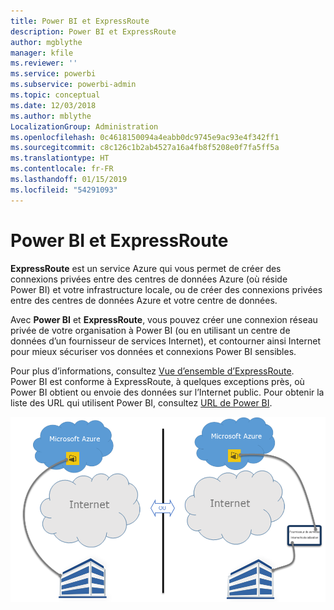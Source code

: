 ```yaml
---
title: Power BI et ExpressRoute
description: Power BI et ExpressRoute
author: mgblythe
manager: kfile
ms.reviewer: ''
ms.service: powerbi
ms.subservice: powerbi-admin
ms.topic: conceptual
ms.date: 12/03/2018
ms.author: mblythe
LocalizationGroup: Administration
ms.openlocfilehash: 0c4618150094a4eabb0dc9745e9ac93e4f342ff1
ms.sourcegitcommit: c8c126c1b2ab4527a16a4fb8f5208e0f7fa5ff5a
ms.translationtype: HT
ms.contentlocale: fr-FR
ms.lasthandoff: 01/15/2019
ms.locfileid: "54291093"
---
```

# <a name="power-bi-and-expressroute"></a>Power BI et ExpressRoute

**ExpressRoute** est un service Azure qui vous permet de créer des connexions privées entre des centres de données Azure (où réside Power BI) et votre infrastructure locale, ou de créer des connexions privées entre des centres de données Azure et votre centre de données.

Avec **Power BI** et **ExpressRoute**, vous pouvez créer une connexion réseau privée de votre organisation à Power BI (ou en utilisant un centre de données d’un fournisseur de services Internet), et contourner ainsi Internet pour mieux sécuriser vos données et connexions Power BI sensibles.

Pour plus d’informations, consultez [Vue d’ensemble d’ExpressRoute](/azure/expressroute/expressroute-introduction). Power BI est conforme à ExpressRoute, à quelques exceptions près, où Power BI obtient ou envoie des données sur l’Internet public. Pour obtenir la liste des URL qui utilisent Power BI, consultez [URL de Power BI](power-bi-whitelist-urls.md).

![Diagramme d’ExpressRoute](media/service-admin-power-bi-expressroute/pbi_expressroute_1.png)